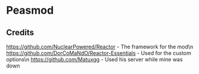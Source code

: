 # Peasmod
## Credits
https://github.com/NuclearPowered/Reactor - The framework for the mod\n
https://github.com/DorCoMaNdO/Reactor-Essentials - Used for the custom options\n
https://github.com/Matuxgg - Used his server while mine was down
